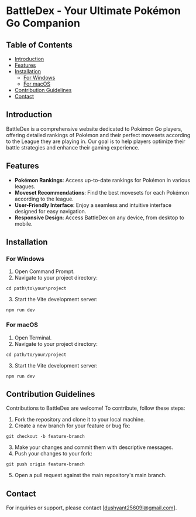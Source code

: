 # BattleDex - Your Ultimate Pokémon Go Companion

## Table of Contents

- [Introduction](#introduction)
- [Features](#features)
- [Installation](#installation)
  - [For Windows](#for-windows)
  - [For macOS](#for-macos)
- [Contribution Guidelines](#contribution-guidelines)
- [Contact](#contact)

## Introduction
BattleDex is a comprehensive website dedicated to Pokémon Go players, offering detailed rankings of Pokémon and their perfect movesets according to the League they are playing in. Our goal is to help players optimize their battle strategies and enhance their gaming experience.

## Features

- **Pokémon Rankings**: Access up-to-date rankings for Pokémon in various leagues.
- **Moveset Recommendations**: Find the best movesets for each Pokémon according to the league.
- **User-Friendly Interface**: Enjoy a seamless and intuitive interface designed for easy navigation.
- **Responsive Design**: Access BattleDex on any device, from desktop to mobile.

## Installation

### For Windows

1. Open Command Prompt.
2. Navigate to your project directory:
```
cd path\to\your\project
```
3. Start the Vite development server:
```
npm run dev
```

### For macOS

1. Open Terminal.
2. Navigate to your project directory:
```
cd path/to/your/project
```
3. Start the Vite development server:
```
npm run dev
```

## Contribution Guidelines
Contributions to BattleDex are welcome! To contribute, follow these steps:

1. Fork the repository and clone it to your local machine.
2. Create a new branch for your feature or bug fix:
```
git checkout -b feature-branch
```
3. Make your changes and commit them with descriptive messages.
4. Push your changes to your fork:
```
git push origin feature-branch
```
5. Open a pull request against the main repository's main branch.

## Contact
For inquiries or support, please contact [dushyant25609l@gmail.com].

